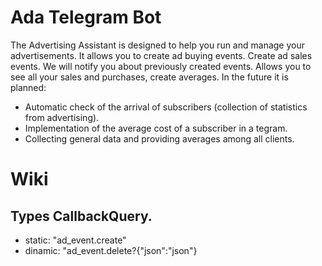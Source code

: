 # Ada Telegram Bot

The Advertising Assistant is designed to help you run and manage your advertisements. It allows you to create ad buying events. Create ad sales events. We will notify you about previously created events. Allows you to see all your sales and purchases, create averages.
In the future it is planned:
- Automatic check of the arrival of subscribers (collection of statistics from advertising).
- Implementation of the average cost of a subscriber in a tegram.
- Collecting general data and providing averages among all clients.


# Wiki
## Types CallbackQuery.
- static:  "ad_event.create"
- dinamic: "ad_event.delete?{"json":"json"}